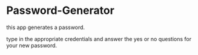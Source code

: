 # Password-Generator

this app generates a password.

type in the appropriate credentials and answer the yes or no questions for your new password.
